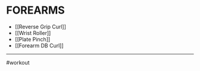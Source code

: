 # FOREARMS
- [[Reverse Grip Curl]]
- [[Wrist Roller]]
- [[Plate Pinch]]
- [[Forearm DB Curl]]
- - - 
#workout 